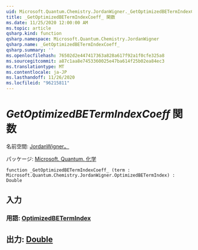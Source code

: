 ```yaml
---
uid: Microsoft.Quantum.Chemistry.JordanWigner._GetOptimizedBETermIndexCoeff_
title: _GetOptimizedBETermIndexCoeff_ 関数
ms.date: 11/25/2020 12:00:00 AM
ms.topic: article
qsharp.kind: function
qsharp.namespace: Microsoft.Quantum.Chemistry.JordanWigner
qsharp.name: _GetOptimizedBETermIndexCoeff_
qsharp.summary: ''
ms.openlocfilehash: 76502d2e447417363a828a617f92a1f0cfe325a8
ms.sourcegitcommit: a87c1aa8e7453360025e47ba614f25b02ea84ec3
ms.translationtype: MT
ms.contentlocale: ja-JP
ms.lasthandoff: 11/26/2020
ms.locfileid: "96215811"
---
```

# <a name="_getoptimizedbetermindexcoeff_-function"></a>_GetOptimizedBETermIndexCoeff_ 関数

名前空間: [JordanWigner。](xref:Microsoft.Quantum.Chemistry.JordanWigner)

パッケージ: [Microsoft. Quantum. 化学](https://nuget.org/packages/Microsoft.Quantum.Chemistry)




```qsharp
function _GetOptimizedBETermIndexCoeff_ (term : Microsoft.Quantum.Chemistry.JordanWigner.OptimizedBETermIndex) : Double
```


## <a name="input"></a>入力

### <a name="term--optimizedbetermindex"></a>用語: [OptimizedBETermIndex](xref:Microsoft.Quantum.Chemistry.JordanWigner.OptimizedBETermIndex)





## <a name="output--double"></a>出力: [Double](xref:microsoft.quantum.lang-ref.double)

